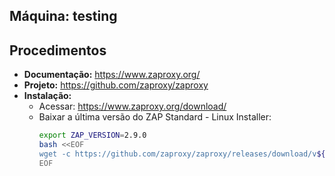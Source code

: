 Máquina: testing
----------------

Procedimentos
-------------

* **Documentação:** https://www.zaproxy.org/
* **Projeto:** https://github.com/zaproxy/zaproxy
* **Instalação:**
   * Acessar: https://www.zaproxy.org/download/
   * Baixar a última versão do ZAP Standard - Linux Installer:
     ```bash
     export ZAP_VERSION=2.9.0
     bash <<EOF
     wget -c https://github.com/zaproxy/zaproxy/releases/download/v${ZAP_VERSION}/ZAP_${ZAP_VERSION//./_}_unix.sh
     EOF
     ```
